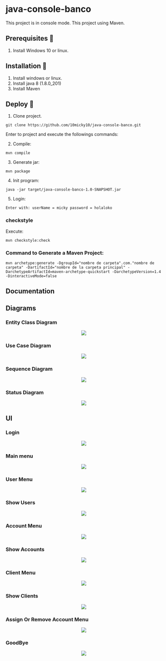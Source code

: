 # java-console-banco

This project is in console mode.
This project using Maven.

## Prerequisites 🔨

1. Install Windows 10 or linux.

## Installation 🔧

1. Install windows or linux.
2. Install java 8 (1.8.0_201)
3. Install Maven

## Deploy 🚀

1. Clone project.
```
git clone https://github.com/10micky10/java-console-banco.git
```

Enter to project and execute the followings commands:

2. Compile:

```
mvn compile
```

3. Generate jar:

```
mvn package
```

4. Init program:

```
java -jar target/java-console-banco-1.0-SNAPSHOT.jar
```

5. Login:

```
Enter with: userName = micky password = holaloko
```

### checkstyle

Execute:

```
mvn checkstyle:check
```

### Command to Generate a Maven Project:

```
mvn archetype:generate -DgroupId="nombre de carpeta".com."nombre de carpeta" -DartifactId="nombre de la carpeta principal" -DarchetypeArtifactId=maven-archetype-quickstart -DarchetypeVersion=1.4 -DinteractiveMode=false
```

## Documentation

## Diagrams

### Entity Class Diagram

<p align="center">
  <img src="documentation/entity-class-diagram.jpg">
</p>

### Use Case Diagram

<p align="center">
  <img src="documentation/use-case-diagram.jpg">
</p>

### Sequence Diagram

<p align="center">
  <img src="documentation/sequence-diagram.jpg">
</p>

### Status Diagram

<p align="center">
  <img src="documentation/status-diagram.jpg">
</p>

## UI

### Login

<p align="center">
  <img src="documentation/login-bank.jpg">
</p>

### Main menu

<p align="center">
  <img src="documentation/main-menu.jpg">
</p>

### User Menu

<p align="center">
  <img src="documentation/user-menu.jpg">
</p>

### Show Users

<p align="center">
  <img src="documentation/show-user.jpg">
</p>

### Account Menu

<p align="center">
  <img src="documentation/account-menu.jpg">
</p>

### Show Accounts

<p align="center">
  <img src="documentation/show-account.jpg">
</p>

### Client Menu

<p align="center">
  <img src="documentation/client-menu.jpg">
</p>

### Show Clients

<p align="center">
  <img src="documentation/show-client.jpg">
</p>

### Assign Or Remove Account Menu

<p align="center">
  <img src="documentation/assign-remove-account-menu.jpg">
</p>

### GoodBye

<p align="center">
  <img src="documentation/bye.jpg">
</p>
